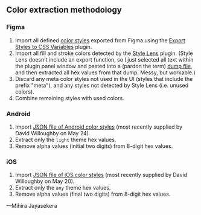 ## Color extraction methodology

### Figma

1. Import all defined [color styles][f-styles] exported from Figma using the [Export Styles to CSS Variables][fp-cssvars] plugin.
1. Import all fill and stroke colors detected by the [Style Lens][fp-sl] plugin. (Style Lens doesn't include an export function, so I just selected all text within the plugin panel window and pasted into a (pardon the term) [dump file][f-used], and then extracted all hex values from that dump. Messy, but workable.)
1. Discard any meta color styles not used in the UI (styles that include the prefix "meta"), and any styles not detected by Style Lens (i.e. unused colors).
1. Combine remaining styles with used colors.

[f-styles]: https://codesandbox.io/s/qt-tahoe-color-compare-q8ze3?file=/data/figma-color-styles.txt
[f-used]: https://codesandbox.io/s/qt-tahoe-color-compare-q8ze3?file=/data/figma-colors-used.txt
[fp-cssvars]: https://www.figma.com/community/plugin/816737626312049592/Export-styles-to-CSS-variables
[fp-sl]: https://www.figma.com/community/plugin/856227067026087708/Style-Lens

### Android

1. Import [JSON file of Android color styles][android-json] (most recently supplied by David Willoughby on May 24).
1. Extract only the `light` theme hex values.
1. Remove alpha values (initial two digits) from 8-digit hex values.

[android-json]: https://codesandbox.io/s/qt-tahoe-color-compare-q8ze3?file=/data/android-colors.json

### iOS

1. Import [JSON file of iOS color styles][ios-json] (most recently supplied by David Willoughby on May 20).
2. Extract only the `any` theme hex values.
3. Remove alpha values (final two digits) from 8-digit hex values.

[ios-json]: https://codesandbox.io/s/qt-tahoe-color-compare-q8ze3?file=/data/ios-colors.json

—Mihira Jayasekera

